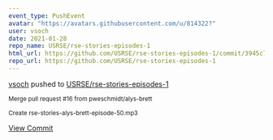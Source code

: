 ```yaml
---
event_type: PushEvent
avatar: "https://avatars.githubusercontent.com/u/814322?"
user: vsoch
date: 2021-01-28
repo_name: USRSE/rse-stories-episodes-1
html_url: https://github.com/USRSE/rse-stories-episodes-1/commit/3945c77d6eb70604806d176ffc8d9f4ee7a1a0aa
repo_url: https://github.com/USRSE/rse-stories-episodes-1
---
```


<a href='https://github.com/vsoch' target='_blank'>vsoch</a> pushed to <a href='https://github.com/USRSE/rse-stories-episodes-1' target='_blank'>USRSE/rse-stories-episodes-1</a>

<small>Merge pull request #16 from pweschmidt/alys-brett

Create rse-stories-alys-brett-episode-50.mp3</small>

<a href='https://github.com/USRSE/rse-stories-episodes-1/commit/3945c77d6eb70604806d176ffc8d9f4ee7a1a0aa' target='_blank'>View Commit</a>